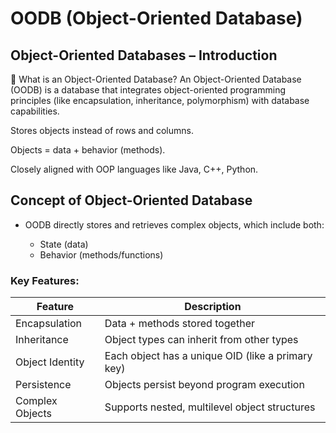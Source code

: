 # OODB (Object-Oriented Database)

## Object-Oriented Databases – Introduction

🔸 What is an Object-Oriented Database?
An Object-Oriented Database (OODB) is a database that integrates object-oriented programming principles (like encapsulation, inheritance, polymorphism) with database capabilities.

Stores objects instead of rows and columns.

Objects = data + behavior (methods).

Closely aligned with OOP languages like Java, C++, Python.

## Concept of Object-Oriented Database

- OODB directly stores and retrieves complex objects, which include both:

  - State (data)
  - Behavior (methods/functions)

### Key Features:

| Feature         | Description                                       |
| --------------- | ------------------------------------------------- |
| Encapsulation   | Data + methods stored together                    |
| Inheritance     | Object types can inherit from other types         |
| Object Identity | Each object has a unique OID (like a primary key) |
| Persistence     | Objects persist beyond program execution          |
| Complex Objects | Supports nested, multilevel object structures     |



